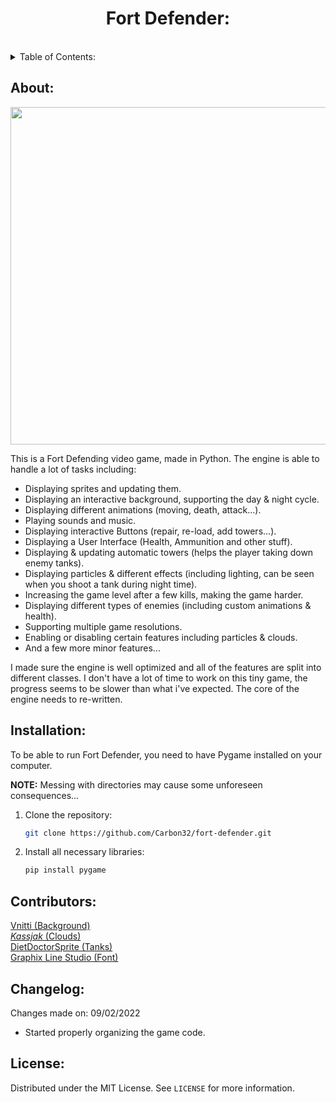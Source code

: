 <h1 align="center">Fort Defender:</h1><br>

<details>
  <summary>Table of Contents: </summary>
  <ol>
    <li>
      <a href="#about">About</a>
      <ul>
      </ul>
    </li>
    <li>
      <a href="#installation">Installation</a>
      <ul>
      </ul>
    </li>
    <li><a href="#contributors">Contributors</a></li>
    <li><a href="#changelog">Changelog</a></li>
    <li><a href="#license">License</a></li>
  </ol>
</details>


## About:

<img src = "https://i.imgur.com/v5JnN81.png" width = 960 height = 540>


This is a Fort Defending video game, made in Python. The engine is able to handle a lot of tasks including: 

* Displaying sprites and updating them.
* Displaying an interactive background, supporting the day & night cycle.
* Displaying different animations (moving, death, attack...).
* Playing sounds and music.
* Displaying interactive Buttons (repair, re-load, add towers...).
* Displaying a User Interface (Health, Ammunition and other stuff).
* Displaying & updating automatic towers (helps the player taking down enemy tanks).
* Displaying particles & different effects (including lighting, can be seen when you shoot a tank during night time).
* Increasing the game level after a few kills, making the game harder. 
* Displaying different types of enemies (including custom animations & health).
* Supporting multiple game resolutions.
* Enabling or disabling certain features including particles & clouds.
* And a few more minor features...

I made sure the engine is well optimized and all of the features are split into different classes. I don't have a lot of time to work on this tiny game, the progress seems to be slower than what i've expected. The core of the engine needs to re-written.

## Installation:

To be able to run Fort Defender, you need to have Pygame installed on your computer.

<b>NOTE:</b> Messing with directories may cause some unforeseen consequences...

1. Clone the repository: 

   ```sh
   git clone https://github.com/Carbon32/fort-defender.git
   ```
2. Install all necessary libraries:

    ```sh
    pip install pygame
    ```

## Contributors:

<a href="https://vnitti.itch.io">Vnitti (Background)</a><br>
<a href="https://kassjak.itch.io">_Kassjak_ (Clouds)</a><br>
<a href="https://www.deviantart.com/dietdoctorsprite">DietDoctorSprite (Tanks)</a><br>
<a href="https://www.dafont.com/happy-4.font">Graphix Line Studio (Font)</a><br>

## Changelog:

Changes made on: 09/02/2022

* Started properly organizing the game code.

## License:

Distributed under the MIT License. See `LICENSE` for more information.

